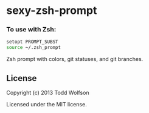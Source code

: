 # sexy-zsh-prompt

### To use with Zsh:

```bash
setopt PROMPT_SUBST
source ~/.zsh_prompt
```

Zsh prompt with colors, git statuses, and git branches.

## License
Copyright (c) 2013 Todd Wolfson

Licensed under the MIT license.
